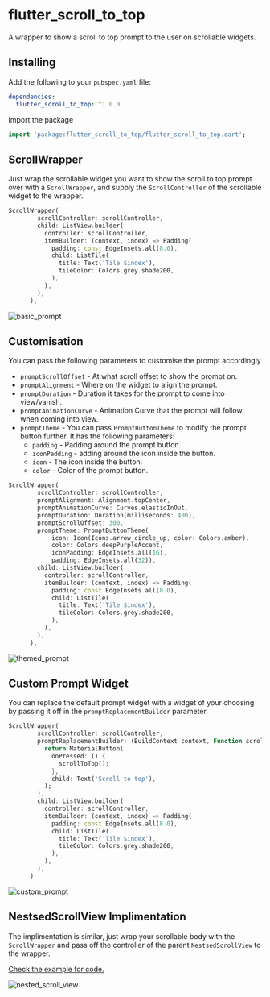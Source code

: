 # flutter_scroll_to_top

A wrapper to show a scroll to top prompt to the user on scrollable widgets.

## Installing

Add the following to your `pubspec.yaml` file:

```yaml
dependencies:
  flutter_scroll_to_top: ^1.0.0
```
      
Import the package
```dart
import 'package:flutter_scroll_to_top/flutter_scroll_to_top.dart';
```
      
## ScrollWrapper

Just wrap the scrollable widget you want to show the scroll to top prompt over with a `ScrollWrapper`, and supply the `ScrollController` of the scrollable widget to the wrapper.

```dart
ScrollWrapper(
        scrollController: scrollController,
        child: ListView.builder(
          controller: scrollController,
          itemBuilder: (context, index) => Padding(
            padding: const EdgeInsets.all(8.0),
            child: ListTile(
              title: Text('Tile $index'),
              tileColor: Colors.grey.shade200,
            ),
          ),
        ),
      ),
```
![basic_prompt](https://user-images.githubusercontent.com/33877135/115117228-2564dd00-9fbb-11eb-8f83-4feacf2560d1.gif)


## Customisation

You can pass the following parameters to customise the prompt accordingly
- `promptScrollOffset` - At what scroll offset to show the prompt on.
- `promptAlignment` - Where on the widget to align the prompt.
- `promptDuration` - Duration it takes for the prompt to come into view/vanish.
- `promptAnimationCurve` - Animation Curve that the prompt will follow when coming into view.
- `promptTheme` - You can pass `PromptButtonTheme` to modify the prompt button further. It has the following parameters:
    - `padding` - Padding around the prompt button.
    - `iconPadding` - adding around the icon inside the button.
    - `icon` - The icon inside the button.
    - `color` - Color of the prompt button.

```dart
ScrollWrapper(
        scrollController: scrollController,
        promptAlignment: Alignment.topCenter,
        promptAnimationCurve: Curves.elasticInOut,
        promptDuration: Duration(milliseconds: 400),
        promptScrollOffset: 300,
        promptTheme: PromptButtonTheme(
            icon: Icon(Icons.arrow_circle_up, color: Colors.amber),
            color: Colors.deepPurpleAccent,
            iconPadding: EdgeInsets.all(16),
            padding: EdgeInsets.all(32)),
        child: ListView.builder(
          controller: scrollController,
          itemBuilder: (context, index) => Padding(
            padding: const EdgeInsets.all(8.0),
            child: ListTile(
              title: Text('Tile $index'),
              tileColor: Colors.grey.shade200,
            ),
          ),
        ),
      ),
```
![themed_prompt](https://user-images.githubusercontent.com/33877135/115117233-2ac22780-9fbb-11eb-876e-171103e9ef91.gif)


## Custom Prompt Widget

You can replace the default prompt widget with a widget of your choosing by passing it off in the `promptReplacementBuilder` parameter.

```dart
ScrollWrapper(
        scrollController: scrollController,
        promptReplacementBuilder: (BuildContext context, Function scrollToTop) {
          return MaterialButton(
            onPressed: () {
              scrollToTop();
            },
            child: Text('Scroll to top'),
          );
        },
        child: ListView.builder(
          controller: scrollController,
          itemBuilder: (context, index) => Padding(
            padding: const EdgeInsets.all(8.0),
            child: ListTile(
              title: Text('Tile $index'),
              tileColor: Colors.grey.shade200,
            ),
          ),
        ),
      )
```
![custom_prompt](https://user-images.githubusercontent.com/33877135/115117236-2e55ae80-9fbb-11eb-95c8-c8467797a877.gif)


## NestsedScrollView Implimentation

The implimentation is similar, just wrap your scrollable body with the `ScrollWrapper` and pass off the controller of the parent `NestsedScrollView` to the wrapper.

[Check the example for code.](https://github.com/NamanShergill/flutter_scroll_to_top/blob/main/example/lib/pages/nested_scroll_view_example.dart)

![nested_scroll_view](https://user-images.githubusercontent.com/33877135/115117240-3281cc00-9fbb-11eb-8525-cbca1d64e902.gif)

